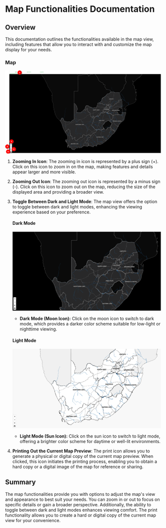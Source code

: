 # Map Functionalities Documentation

## Overview

This documentation outlines the functionalities available in the map view, including features that allow you to interact with and customize the map display for your needs.

### Map

![Map](./img/map-1.png)

1. **Zooming In Icon**: The zooming in icon is represented by a plus sign (+). Click on this icon to zoom in on the map, making features and details appear larger and more visible.

2. **Zooming Out Icon**: The zooming out icon is represented by a minus sign (-). Click on this icon to zoom out on the map, reducing the size of the displayed area and providing a broader view.

3. **Toggle Between Dark and Light Mode**: The map view offers the option to toggle between dark and light modes, enhancing the viewing experience based on your preference.

    #### Dark Mode

    ![Dark Mode](./img/map-2.png)

    * **Dark Mode (Moon Icon):** Click on the moon icon to switch to dark mode, which provides a darker color scheme suitable for low-light or nighttime viewing.

    #### Light Mode

    ![Light Mode](./img/map-3.png)

    * **Light Mode (Sun Icon):** Click on the sun icon to switch to light mode, offering a brighter color scheme for daytime or well-lit environments.

4. **Printing Out the Current Map Preview**: The print icon allows you to generate a physical or digital copy of the current map preview. When clicked, this icon initiates the printing process, enabling you to obtain a hard copy or a digital image of the map for reference or sharing.

## Summary

The map functionalities provide you with options to adjust the map's view and appearance to best suit your needs. You can zoom in or out to focus on specific details or gain a broader perspective. Additionally, the ability to toggle between dark and light modes enhances viewing comfort. The print functionality allows you to create a hard or digital copy of the current map view for your convenience.
